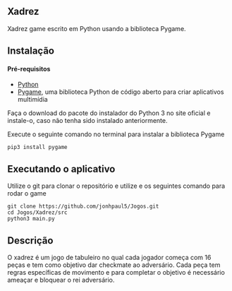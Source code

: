 ## Xadrez

Xadrez game escrito em Python usando a biblioteca Pygame.

## Instalação

#### Pré-requisitos
* [Python](https://www.python.org)
* [Pygame](https://www.pygame.org/wiki/GettingStarted), uma biblioteca Python de código aberto para criar aplicativos multimídia

Faça o download do pacote do instalador do Python 3 no site oficial e instale-o, caso não tenha sido instalado anteriormente.

Execute o seguinte comando no terminal para instalar a biblioteca Pygame

    pip3 install pygame

## Executando o aplicativo

Utilize o git para clonar o repositório e utilize e os seguintes comando para rodar o game

    git clone https://github.com/jonhpaul5/Jogos.git
    cd Jogos/Xadrez/src
    python3 main.py

## Descrição

O xadrez é um jogo de tabuleiro no qual cada jogador começa com 16 peças e tem como objetivo dar checkmate ao adversário. Cada peça tem regras específicas de movimento e para completar o objetivo é necessário ameaçar e bloquear o rei adversário.
